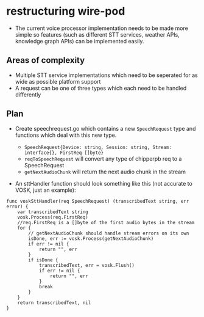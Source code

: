 # restructuring wire-pod

-	The current voice processor implementation needs to be made more simple so features (such as different STT services, weather APIs, knowledge graph APIs) can be implemented easily.

## Areas of complexity
-	Multiple STT service implementations which need to be seperated for as wide as possible platform support
-	A request can be one of three types which each need to be handled differently

## Plan

-	Create speechrequest.go which contains a new `SpeechRequest` type and functions which deal with this new type.
	-	`SpeechRequest{Device: string, Session: string, Stream: interface{}, FirstReq []byte}`
	-	`reqToSpeechRequest` will convert any type of chipperpb req to a SpeechRequest
	-	`getNextAudioChunk` will return the next audio chunk in the stream

-	An sttHandler function should look something like this (not accurate to VOSK, just an example):
```
func voskSttHandler(req SpeechRequest) (transcribedText string, err error) {
	var transcribedText string
	vosk.Process(req.FirstReq)
	//req.FirstReq is a []byte of the first audio bytes in the stream
	for {
		// getNextAudioChunk should handle stream errors on its own
		isDone, err := vosk.Process(getNextAudioChunk)
		if err != nil {
			return "", err
		}
		if isDone {
			transcribedText, err = vosk.Flush()
			if err != nil {
				return "", err
			}
			break
		}
	}
	return transcribedText, nil
}
```
